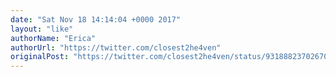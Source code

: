 ```yaml
---
date: "Sat Nov 18 14:14:04 +0000 2017"
layout: "like"
authorName: "Erica"
authorUrl: "https://twitter.com/closest2he4ven"
originalPost: "https://twitter.com/closest2he4ven/status/931888237026709505"
---
```

